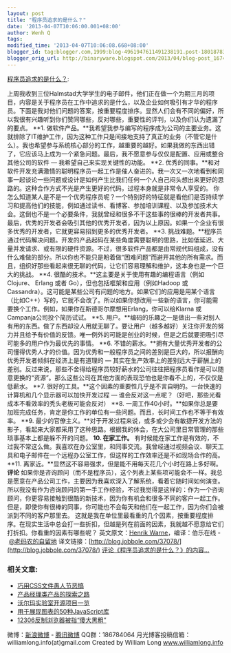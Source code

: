 ```yaml
---
layout: post
title: "程序员追求的是什么？"
date: '2013-04-07T10:06:00.001+08:00'
author: Wenh Q
tags:
modified_time: '2013-04-07T10:06:08.668+08:00'
blogger_id: tag:blogger.com,1999:blog-4961947611491238191.post-1801878375875997266
blogger_orig_url: http://binaryware.blogspot.com/2013/04/blog-post_1674.html
---
```


[程序员追求的是什么？](http://www.williamlong.info/archives/3421.html):

上周我收到三位Halmstad大学学生的电子邮件，他们正在做一个为期三月的项目，内容是关于程序员在工作中追求的是什么，以及企业如何吸引有才华的程序员。下面是我对他们问题的答案，按重要程度排序。显然人们会有不同的偏好，所以我很有兴趣听到你们赞同哪些，反对哪些，重要性的评判，以及你们认为遗漏了的要点。
**1.
做软件产品。**我希望我参与编写的程序成为公司的主要业务。这就排除了IT维护工作，因为这种工作只是间接地支持了真正的业务（不管它是什么）。我也希望参与系统核心部分的工作，越重要的越好。如果我做的东西出错了，它应该马上成为一个紧急问题。最后，我不愿意参与仅仅是配置、应用或整合其他公司的软件
— 我希望自己来实现关键性的功能。
**2.
优秀的同事。**和对软件开发充满激情的聪明程序员一起工作是催人奋进的。我一次又一次地看到和同事一起谈论一些问题或设计是如何产生比我们任何一个人自己闷头想出来更好的思路的。这种合作方式不光是产生更好的代码，过程本身就是非常令人享受的。
你怎么知道某人是不是一个优秀程序员呢？一个特别好的特征就是看他们是否持续学习和提高他们的技能，例如通过读书、看博客、参加培训课程、以及参加技术大会。这倒也不是一个必要条件，我就曾经和很多不干这些事的很棒的开发者共事。最后，优秀的开发者会吸引其他的优秀开发者，因为以上原因。如果一个企业有很多优秀的开发者，它就更容易招到更多的优秀开发者。
**3.
挑战难题。**程序员通过代码解决问题。开发的产品起码在某些角度需要聪明的思路，比如低延迟、大量并发请求、或有限的硬件资源。不过，很多软件产品都是由常规代码组成，没有什么难做的部分。所以你也不能只是盼着做“困难问题”而避开其他的所有需求。而且，组织好那些看起来很无聊的代码，让它们容易理解和维护，这本身也是一个巨大的挑战。
**4. 很酷的技术。**这主要是关于使用有趣的编程语言（例如Clojure、 Erlang
或者 Go），但也包括框架和应用（例如Hadoop 或
Cassandra）。这可能是某些公司有问题的地方。如果它们的应用是用某个语言（比如C++）写的，它就不会改了。所以如果你想改用一些新的语言，你可能需要换个工作。例如，如果你在斯德哥尔摩想用Erlang，你可以给Klarna
或 Campanja公司投个简历试试。
**5.
用户。**编码的乐趣之一是做出一些对别人有用的东西。做了东西却没人用就无聊了。要让用户（越多越好）关注你开发的努力并且给予有价值的反馈。唯一例外的可能是创业的时候，但是之后就要把吸引尽可能多的用户作为最优先的事情。
**6.
不错的薪水。**拥有大量优秀开发者的公司懂得优秀人才的价值。因为优秀和一般程序员之间的差别是巨大的，所以报酬向优秀开发者倾斜在经济上是有道理的
—
其实在生产效率上的差别远大于薪酬上的差别。反过来说，那些不舍得给程序员较好薪水的公司往往把程序员看作是可以随意更换的“资源”。那么这些公司在其他方面的表现恐怕也是你看不上的，不仅仅是低薪水。
**7.
很好的工具。**这个因素的重要性几乎是不言自明的。一台快速的计算机和几个显示器可以加快开发过程
— 谁会反对这一点呢？（好吧，那些光看成本不看效率的秃头老板可能会反对）
**8.
一周工作40小时。**如果你总是要加班完成任务，肯定是你工作的单位有一些问题。而且，长时间工作也不等于有效率。
**9.
最少的官僚主义。**对于开发过程来说，或多或少会有敏捷开发方法的影子，看起来大家都采用了这种思路。根据我的体会，在大公司里日常管理的那些琐事基本上都是躲不开的问题。
**10. 在家工作。**
有时候能在家工作是有效的，不过我不常这么做。我喜欢在办公室里，和同事交流。我曾经通过视频会议、聊天工具和电子邮件在一个远程办公室工作，但这样的工作效率还是不如现场合作的高。
**11.
离家近。**显然这不容易强求，但是能不用每天花几个小时在路上多好啊。
**评论**
如果你是咨询顾问（而不是程序员），这个列表上某些项可能会不一样。我总是愿意在产品公司工作，主要因为我喜欢深入了解系统，看着它随时间如何演变。所以我没有作为咨询顾问的第一手工作经验，不过我觉得是这样的：作为一个咨询顾问，你更容易接触到很酷的新技术，因为你有机会和很多不同的客户一起工作。但是，即使你有很棒的同事，你可能也不会每天和他们在一起工作，因为你们会被派到不同的客户那里去。
这就是我在单位里最看重的几个因素，按重要程度排序。在现实生活中总会打一些折扣，但越是列在前面的因素，我就越不愿意给它们打折扣。你看重的因素有哪些呢？
英文原文：[Henrik
Warne](http://henrikwarne.com/2013/03/26/what-do-programmers-want/)，编译：伯乐在线
- [@老码农的自留地](http://weibo.com/ned11)
译文链接：[http://blog.jobbole.com/37078/](http://blog.jobbole.com/37078/)
[评论《程序员追求的是什么？》的内容...](http://www.williamlong.info/archives/3421.html)

### 相关文章:

-   [巧用CSS文件愚人节恶搞](http://www.williamlong.info/archives/3422.html)
-   [产品经理类产品的探索之路](http://www.williamlong.info/archives/3396.html)
-   [沃尔玛实验室开源项目一览](http://www.williamlong.info/archives/3374.html)
-   [用于展现图表的50种JavaScript库](http://www.williamlong.info/archives/3372.html)
-   [12306反制浏览器被指“傻大黑粗”](http://www.williamlong.info/archives/3371.html)


微博：[新浪微博](http://weibo.com/williamlong) -
[腾讯微博](http://t.qq.com/williamlong)
QQ群：186784064
月光博客投稿信箱：williamlong.info(at)gmail.com
Created by William Long www.williamlong.info
